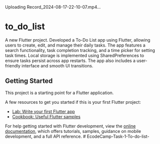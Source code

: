 


Uploading Record_2024-08-17-22-10-07.mp4…



# to_do_list

A new Flutter project.
Developed a To-Do List app using Flutter, allowing users to create, edit, and manage their daily tasks. 
The app features a search functionality, task completion tracking, and a time picker for setting task times. Local storage is implemented using SharedPreferences to ensure tasks persist across app restarts. The app also includes a user-friendly interface and smooth UI transitions.


## Getting Started

This project is a starting point for a Flutter application.

A few resources to get you started if this is your first Flutter project:

- [Lab: Write your first Flutter app](https://docs.flutter.dev/get-started/codelab)
- [Cookbook: Useful Flutter samples](https://docs.flutter.dev/cookbook)

For help getting started with Flutter development, view the
[online documentation](https://docs.flutter.dev/), which offers tutorials,
samples, guidance on mobile development, and a full API reference.
#   E c o d e C a m p - T a s k - 1 - T o - d o - l i s t - 
 
 
